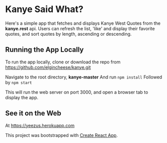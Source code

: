 # Kanye Said What?
Here's a simple app that fetches and displays Kanye West Quotes from the **kanye.rest** api. Users can refresh the list, 'like' and display their favorite quotes, and sort quotes by length, ascending or descending.

## Running the App Locally
To run the app locally, clone or download the repo from
https://github.com/elgincheese/kanye.git

Navigate to the root directory, **kanye-master**
And run 
`npm install`
Followed by 
`npm start`

This will run the web server on port 3000, and open a browser tab to display the app.

## See it on the Web
At https://yeezus.herokuapp.com



This project was bootstrapped with [Create React App](https://github.com/facebook/create-react-app).
